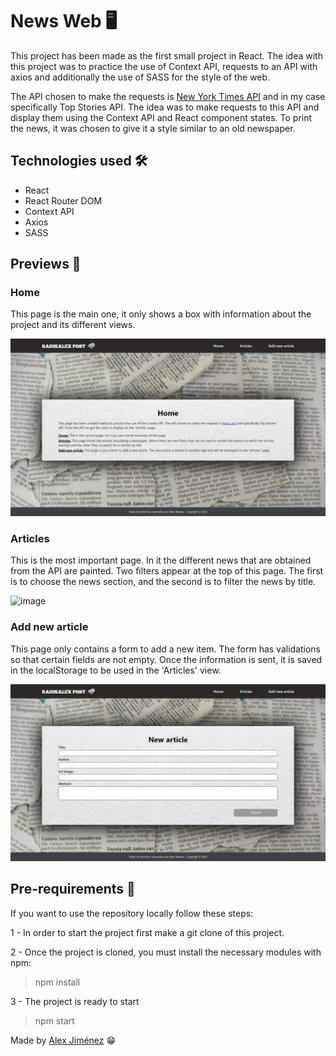 # News Web 🖥

This project has been made as the first small project in React. The idea with this project was to practice the use of Context API, requests to an API with axios and additionally the use of SASS for the style of the web.

The API chosen to make the requests is [New York Times API](https://developer.nytimes.com/apis) and in my case specifically Top Stories API. 
The idea was to make requests to this API and display them using the Context API and React component states. To print the news, it was chosen to give it a style similar to an old newspaper.

## Technologies used 🛠
- React
- React Router DOM
- Context API
- Axios
- SASS

## Previews 👀 

### Home

This page is the main one, it only shows a box with information about the project and its different views.

![image](/src/assets/preview-home.png)

### Articles

This is the most important page. In it the different news that are obtained from the API are painted. Two filters appear at the top of this page. The first is to choose the news section, and the second is to filter the news by title.

![image](/src/assets/preview-articles.gif)

### Add new article

This page only contains a form to add a new item. The form has validations so that certain fields are not empty. Once the information is sent, it is saved in the localStorage to be used in the 'Articles' view.

![image](/src/assets/preview-new.png)

## Pre-requirements 📣

If you want to use the repository locally follow these steps:

1 - In order to start the project first make a git clone of this project.

2 - Once the project is cloned, you must install the necessary modules with npm:
> npm install

3 - The project is ready to start
> npm start

Made by [Alex Jiménez](https://github.com/radikalex) 😁
